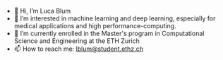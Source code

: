 - 👋 Hi, I’m Luca Blum
- 👀 I’m interested in machine learning and deep learning, especially for medical applications and high performance-computing.
- 🌱 I’m currently enrolled in the Master's program in Computational Science and Engineering at the ETH Zurich
- 📫 How to reach me: lblum@student.ethz.ch

<!---
Luca-Blum/Luca-Blum is a ✨ special ✨ repository because its `README.md` (this file) appears on your GitHub profile.
You can click the Preview link to take a look at your changes.
--->
